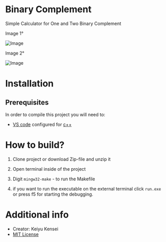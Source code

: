 # Binary Complement

Simple Calculator for One and Two Binary Complement

Image 1° 

![Image](https://github.com/KeiyuKensei/Binary-Complement/blob/main/image/Image_1°.png)

Image 2°  

![Image](https://github.com/KeiyuKensei/Binary-Complement/blob/main/image/Image_2°.png)

# Installation
## Prerequisites

In order to compile this project you will need to:
-   [VS code](https://code.visualstudio.com) configured for [c++](https://code.visualstudio.com/docs/languages/cpp)

# How to build?

1. Clone project or download Zip-file and unzip it
2. Open terminal inside of the project
3. Digit `mingw32-make` - to run the Makefile

4. if you want to run the executable on the external terminal click `run.exe` or press f5 for starting the debugging.  

# Additional info
- Creator: Keiyu Kensei
 - [MIT License](https://opensource.org/licenses/MIT)

